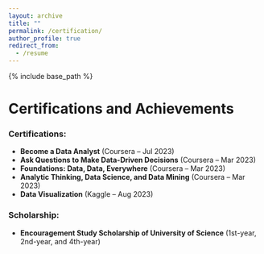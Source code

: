 ```yaml
---
layout: archive
title: ""
permalink: /certification/
author_profile: true
redirect_from:
  - /resume
---
```


{% include base_path %}

# Certifications and Achievements

### Certifications:
- **Become a Data Analyst** (Coursera – Jul 2023)
- **Ask Questions to Make Data-Driven Decisions** (Coursera – Mar 2023)
- **Foundations: Data, Data, Everywhere** (Coursera – Mar 2023)
- **Analytic Thinking, Data Science, and Data Mining** (Coursera – Mar 2023)
- **Data Visualization** (Kaggle – Aug 2023) 

### Scholarship:
- **Encouragement Study Scholarship of University of Science** (1st-year, 2nd-year, and 4th-year)
